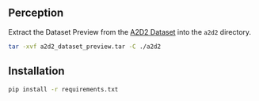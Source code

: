 ## Perception

Extract the Dataset Preview from the [A2D2 Dataset](https://www.a2d2.audi/a2d2/en/download.html) into the `a2d2` directory.

```bash
tar -xvf a2d2_dataset_preview.tar -C ./a2d2
```

## Installation

```bash
pip install -r requirements.txt
```

